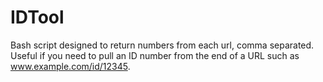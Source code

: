 # IDTool
Bash script designed to return numbers from each url, comma separated. Useful if you need to pull an ID number from the end of a URL such as www.example.com/id/12345.
